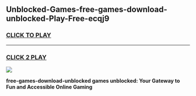 
## Unblocked-Games-free-games-download-unblocked-Play-Free-ecqj9
<h3>
<a href="https://premium76.site?title=free-games-download-unblocked&ref=10A">CLICK TO PLAY</a></h3>
<hr>

<h3>
<a href="https://premium76.site?title=free-games-download-unblocked&ref=10A">CLICK 2 PLAY</a>
  
</h3>

<a href="https://premium76.site?title=free-games-download-unblocked&ref=10A"><img src="https://clearcache.store/games.png"></a>


**free-games-download-unblocked games unblocked: Your Gateway to Fun and Accessible Online Gaming**
